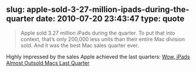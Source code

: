 slug: apple-sold-3-27-million-ipads-during-the-quarter
date: 2010-07-20 23:43:47
type: quote
---

> Apple sold 3.27 million iPads during the quarter. To put that into context, that’s only 200,000 less units than their entire Mac division sold. And it was the best Mac sales quarter ever.

Highly impressed by the sales Apple achieved the last quarters: [Wow, iPads Almost Outsold Macs Last Quarter](http://techcrunch.com/2010/07/20/ipad-mac-sales/)
